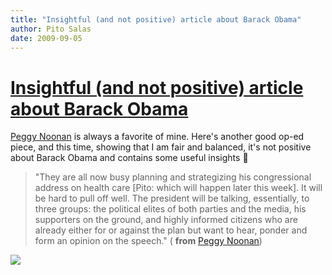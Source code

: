 ```yaml
---
title: "Insightful (and not positive) article about Barack Obama"
author: Pito Salas
date: 2009-09-05
---
```

# [Insightful (and not positive) article about Barack Obama](None)




[Peggy
Noonan](<http://online.wsj.com/article/SB10001424052970204731804574391153099885242.html>)
is always a favorite of mine. Here's another good op-ed piece, and this time,
showing that I am fair and balanced, it's not positive about Barack Obama and
contains some useful insights 🙂

> "They are all now busy planning and strategizing his congressional address
> on health care [Pito: which will happen later this week]. It will be hard to
> pull off well. The president will be talking, essentially, to three groups:
> the political elites of both parties and the media, his supporters on the
> ground, and highly informed citizens who are already either for or against
> the plan but want to hear, ponder and form an opinion on the speech." (
> **from** [Peggy
> Noonan](<http://online.wsj.com/article/SB10001424052970204731804574391153099885242.html>))

![](https://i0.wp.com/img.zemanta.com/pixy.gif?w=584)


